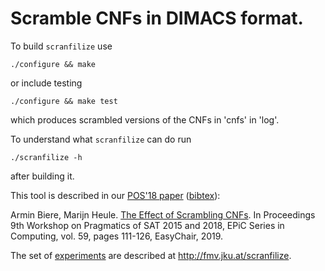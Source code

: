 Scramble CNFs in DIMACS format.
==================================================================

To build `scranfilize` use

  `./configure && make`

or include testing

  `./configure && make test`

which produces scrambled versions of the CNFs in 'cnfs' in 'log'.

To understand what `scranfilize` can do run

  `./scranfilize -h`

after building it.

This tool is described in our [POS'18 paper](http://fmv.jku.at/papers/BiereHeule-POS18.pdf)  ([bibtex](http://fmv.jku.at/papers/BiereHeule-POS18.bib)):

  Armin Biere, Marijn Heule.
  [The Effect of Scrambling CNFs](http://fmv.jku.at/papers/BiereHeule-POS18.pdf).
  In Proceedings 9th Workshop on Pragmatics of SAT 2015 and 2018,
  EPiC Series in Computing, vol. 59, pages 111-126, EasyChair, 2019.

The set of [experiments](http://fmv.jku.at/scranfilize) are described at <http://fmv.jku.at/scranfilize>.
